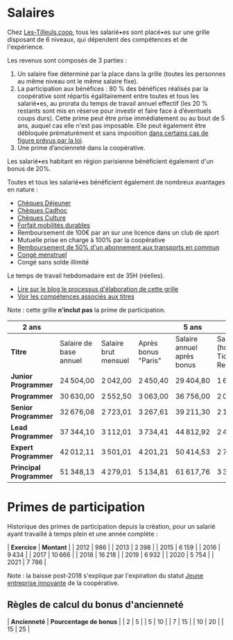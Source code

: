 # Salaires

Chez [Les-Tilleuls.coop](https://les-tilleuls.coop), tous les salarié•es sont placé•es sur une grille disposant de 6 niveaux, qui dépendent des compétences et de l'expérience.

Les revenus sont composés de 3 parties :

1. Un salaire fixe déterminé par la place dans la grille (toutes les personnes au même niveau ont le même salaire fixe).
2. La participation aux bénéfices : 80 % des bénéfices réalisés par la coopérative sont répartis égalitairement entre toutes et tous les salarié•es, au prorata du temps de travail annuel effectif (les 20 % restants sont mis en réserve pour investir et faire face à d’éventuels coups durs). Cette prime peut être prise immédiatement ou au bout de 5 ans, auquel cas elle n'est pas imposable. Elle peut également être débloquée prématurément et sans imposition [dans certains cas de figure prévus par la loi](https://www.service-public.fr/particuliers/vosdroits/F31622).
3. Une prime d’ancienneté dans la coopérative.

Les salarié•es habitant en région parisienne bénéficient également d'un bonus de 20%.

Toutes et tous les salarié•es bénéficient également de nombreux avantages en nature :

* [Chèques Déjeuner](https://up.coop/updejeuner/employeurs)
* [Chèques Cadhoc](https://boutiques.cheque-cadhoc.fr/)
* [Chèques Culture](https://up.coop/cheque-culture/utiliser-cheque-culture/)
* [Forfait mobilités durables](https://www.ecologie.gouv.fr/faq-forfait-mobilites-durables-fmd)
* Remboursement de 100€ par an sur une licence dans un club de sport
* Mutuelle prise en charge à 100% par la coopérative
* [Remboursement de 50% d'un abonnement aux transports en commun](https://www.service-public.fr/particuliers/vosdroits/F19846)
* [Congé menstruel](https://les-tilleuls.coop/blog/conge-menstruel)
* Congé sans solde illimité

Le temps de travail hebdomadaire est de 35H (réelles).

* [Lire sur le blog le processus d'élaboration de cette grille](https://les-tilleuls.coop/blog/grille-salariale-a-vote)
* [Voir les compétences associés aux titres](../titles/README.md)

Note : cette grille **n'inclut pas** la prime de participation.

| **2 ans**                |                        |                      |                     | **5 ans**                  |                                        |                                   | **7 ans**          |          |                     |             | **10 ans**         |          |                     | **15 ans**  |                    |          |
|--------------------------|------------------------|----------------------|---------------------|----------------------------|----------------------------------------|-----------------------------------|--------------------|----------|---------------------|-------------|--------------------|----------|---------------------|-------------|--------------------|----------|
| **Titre**                | Salaire de base annuel | Salaire brut mensuel | Après bonus "Paris" | Salaire annuel après bonus | Salaire net (hors Tickets Restaurants) | Total brut (rémunération + prime) | Rémunération brute | Mensuel  | Après bonus "Paris" | Total 2 ans | Rémunération brute | Mensuel  | Après bonus "Paris" | Total 5 ans | Rémunération brute | Mensuel  |
| **Junior Programmer**    | 24 504,00              | 2 042,00             | 2 450,40            | 29 404,80                  | 1 613,18                               | 24 504,00                         | 25 729,20          | 2 144,10 | 2 572,92            | 25 729,20   | 26 954,40          | 2 246,20 | 2 695,44            | 26 954,40   | 28 179,60          | 2 348,30 |
| **Programmer**           | 30 630,00              | 2 552,50             | 3 063,00            | 36 756,00                  | 2 016,48                               | 30 630,00                         | 32 161,50          | 2 680,13 | 3 216,15            | 32 161,50   | 33 693,00          | 2 807,75 | 3 369,30            | 33 693,00   | 35 224,50          | 2 935,38 |
| **Senior Programmer**    | 32 676,08              | 2 723,01             | 3 267,61            | 39 211,30                  | 2 151,18                               | 32 676,08                         | 34 309,89          | 2 859,16 | 3 430,99            | 34 309,89   | 35 943,69          | 2 995,31 | 3 594,37            | 35 943,69   | 37 577,50          | 3 131,46 |
| **Lead Programmer**      | 37 344,10              | 3 112,01             | 3 734,41            | 44 812,92                  | 2 458,49                               | 37 344,10                         | 39 211,30          | 3 267,61 | 3 921,13            | 39 211,30   | 41 078,51          | 3 423,21 | 4 107,85            | 41 078,51   | 42 945,71          | 3 578,81 |
| **Expert Programmer**    | 42 012,11              | 3 501,01             | 4 201,21            | 50 414,53                  | 2 765,80                               | 42 012,11                         | 44 112,71          | 3 676,06 | 4 411,27            | 44 112,71   | 46 213,32          | 3 851,11 | 4 621,33            | 46 213,32   | 48 313,92          | 4 026,16 |
| **Principal Programmer** | 51 348,13              | 4 279,01             | 5 134,81            | 61 617,76                  | 3 380,42                               | 51 348,13                         | 53 915,54          | 4 492,96 | 5 391,55            | 53 915,54   | 56 482,95          | 4 706,91 | 5 648,29            | 56 482,95   | 59 050,35          | 4 920,86 |

# Primes de participation

Historique des primes de participation depuis la création, pour un salarié ayant travaillé à temps plein et une année complète :

| **Exercice** | **Montant** |
| 2012         | 986         |
| 2013         | 2 398       |
| 2015         | 6 159       |
| 2016         | 9 434       |
| 2017         | 10 666      |
| 2018         | 16 218      |
| 2019         | 6 932       |
| 2020         | 5 754       |
| 2021         | 7 786       |

Note : la baisse post-2018 s'explique par l'expiration du statut [Jeune entreprise innovante](https://entreprendre.service-public.fr/vosdroits/F31188) de la coopérative.

## Règles de calcul du bonus d'ancienneté

| **Ancienneté** | **Pourcentage de bonus** |
| 2              | 5                        |
| 5              | 10                       |
| 7              | 15                       |
| 10             | 20                       |
| 15             | 25                       |
